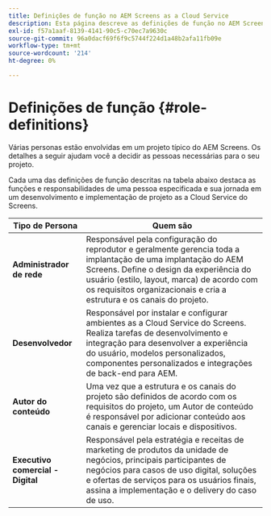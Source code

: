 ```yaml
---
title: Definições de função no AEM Screens as a Cloud Service
description: Esta página descreve as definições de função no AEM Screens as a Cloud Service.
exl-id: f57a1aaf-8139-4141-90c5-c70ec7a9630c
source-git-commit: 96a0dacf69f6f9c5744f224d1a48b2afa11fb09e
workflow-type: tm+mt
source-wordcount: '214'
ht-degree: 0%

---
```


# Definições de função {#role-definitions}

Várias personas estão envolvidas em um projeto típico do AEM Screens. Os detalhes a seguir ajudam você a decidir as pessoas necessárias para o seu projeto.

Cada uma das definições de função descritas na tabela abaixo destaca as funções e responsabilidades de uma pessoa especificada e sua jornada em um desenvolvimento e implementação de projeto as a Cloud Service do Screens.

| Tipo de Persona | Quem são |
|--- |--- |
| **Administrador de rede** | Responsável pela configuração do reprodutor e geralmente gerencia toda a implantação de uma implantação do AEM Screens. Define o design da experiência do usuário (estilo, layout, marca) de acordo com os requisitos organizacionais e cria a estrutura e os canais do projeto. |
| **Desenvolvedor** | Responsável por instalar e configurar ambientes as a Cloud Service do Screens. Realiza tarefas de desenvolvimento e integração para desenvolver a experiência do usuário, modelos personalizados, componentes personalizados e integrações de back-end para AEM. |
| **Autor do conteúdo** | Uma vez que a estrutura e os canais do projeto são definidos de acordo com os requisitos do projeto, um Autor de conteúdo é responsável por adicionar conteúdo aos canais e gerenciar locais e dispositivos. |
| **Executivo comercial - Digital** | Responsável pela estratégia e receitas de marketing de produtos da unidade de negócios, principais participantes de negócios para casos de uso digital, soluções e ofertas de serviços para os usuários finais, assina a implementação e o delivery do caso de uso. |
